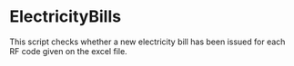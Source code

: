 # ElectricityBills
This script checks whether a new electricity bill has been issued for each RF code given on the excel file.
